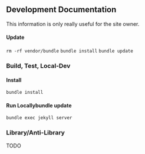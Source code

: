 ## Development Documentation

This information is only really useful for the site owner.

#### Update 

`rm -rf vendor/bundle`
`bundle install`
`bundle update`

### Build, Test, Local-Dev

#### Install

`bundle install`

#### Run Locallybundle update

`bundle exec jekyll server`

### Library/Anti-Library

TODO